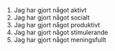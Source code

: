 1. Jag har gjort något aktivt
2. Jag har gjort något socialt
3. Jag har gjort något produktivt
4. Jag har gjort något stimulerande
5. Jag har gjort något meningsfullt
